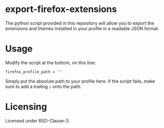 # export-firefox-extensions
The python script provided in this repository will allow you to export the extensions and themes installed in your profile in a readable JSON format.
# Usage
Modify the script at the bottom, on this line:<br>
```
firefox_profile_path = ''
```

Simply put the absolute path to your profile here. If the script fails, make sure to add a trailing `/` onto the path.

# Licensing
Licensed under BSD-Clause-3.
